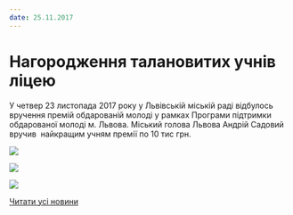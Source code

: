 ```yaml
---
date: 25.11.2017
---
```

# Нагородження талановитих учнів ліцею

У четвер 23 листопада 2017 року у Львівській міській раді відбулось вручення премій обдарованій молоді у рамках Програми підтримки обдарованої молоді м. Львова. Міський голова Львова Андрій Садовий вручив  найкращим учням премії по 10 тис грн.

![](/images/blog/нагородження-талановитих-учнів-ліцею/premiji1.jpg)

![](/images/blog/нагородження-талановитих-учнів-ліцею/premiji.jpg)

![](/images/blog/нагородження-талановитих-учнів-ліцею/premiji2.jpg)

[Читати усі новини](/news)
